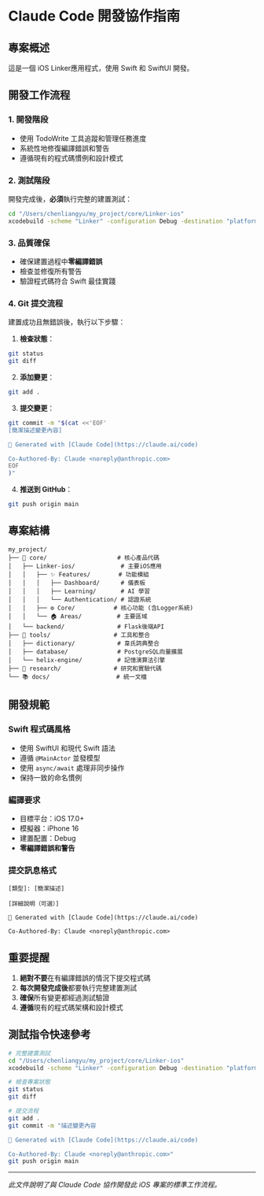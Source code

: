 # Claude Code 開發協作指南

## 專案概述
這是一個 iOS Linker應用程式，使用 Swift 和 SwiftUI 開發。

## 開發工作流程

### 1. 開發階段
- 使用 TodoWrite 工具追蹤和管理任務進度
- 系統性地修復編譯錯誤和警告
- 遵循現有的程式碼慣例和設計模式

### 2. 測試階段
開發完成後，**必須**執行完整的建置測試：

```bash
cd "/Users/chenliangyu/my_project/core/Linker-ios"
xcodebuild -scheme "Linker" -configuration Debug -destination "platform=iOS Simulator,name=iPhone 16" clean build
```

### 3. 品質確保
- 確保建置過程中**零編譯錯誤**
- 檢查並修復所有警告
- 驗證程式碼符合 Swift 最佳實踐

### 4. Git 提交流程
建置成功且無錯誤後，執行以下步驟：

1. **檢查狀態**：
```bash
git status
git diff
```

2. **添加變更**：
```bash
git add .
```

3. **提交變更**：
```bash
git commit -m "$(cat <<'EOF'
[簡潔描述變更內容]

🤖 Generated with [Claude Code](https://claude.ai/code)

Co-Authored-By: Claude <noreply@anthropic.com>
EOF
)"
```

4. **推送到 GitHub**：
```bash
git push origin main
```

## 專案結構
```
my_project/
├── 🎯 core/                    # 核心產品代碼
│   ├── Linker-ios/             # 主要iOS應用
│   │   ├── ✨ Features/        # 功能模組
│   │   │   ├── Dashboard/      # 儀表板
│   │   │   ├── Learning/       # AI 學習
│   │   │   └── Authentication/ # 認證系統
│   │   ├── ⚙️ Core/           # 核心功能 (含Logger系統)
│   │   └── 🏠 Areas/          # 主要區域
│   └── backend/               # Flask後端API
├── 🔧 tools/                  # 工具和整合
│   ├── dictionary/            # 韋氏詞典整合
│   ├── database/              # PostgreSQL向量擴展
│   └── helix-engine/          # 記憶演算法引擎
├── 🧪 research/               # 研究和實驗代碼
└── 📚 docs/                   # 統一文檔
```

## 開發規範

### Swift 程式碼風格
- 使用 SwiftUI 和現代 Swift 語法
- 遵循 `@MainActor` 並發模型
- 使用 `async/await` 處理非同步操作
- 保持一致的命名慣例

### 編譯要求
- 目標平台：iOS 17.0+
- 模擬器：iPhone 16
- 建置配置：Debug
- **零編譯錯誤和警告**

### 提交訊息格式
```
[類型]: [簡潔描述]

[詳細說明（可選）]

🤖 Generated with [Claude Code](https://claude.ai/code)

Co-Authored-By: Claude <noreply@anthropic.com>
```

## 重要提醒
1. **絕對不要**在有編譯錯誤的情況下提交程式碼
2. **每次開發完成後**都要執行完整建置測試
3. **確保**所有變更都經過測試驗證
4. **遵循**現有的程式碼架構和設計模式

## 測試指令快速參考
```bash
# 完整建置測試
cd "/Users/chenliangyu/my_project/core/Linker-ios"
xcodebuild -scheme "Linker" -configuration Debug -destination "platform=iOS Simulator,name=iPhone 16" clean build

# 檢查專案狀態
git status
git diff

# 提交流程
git add .
git commit -m "描述變更內容

🤖 Generated with [Claude Code](https://claude.ai/code)

Co-Authored-By: Claude <noreply@anthropic.com>"
git push origin main
```

---

*此文件說明了與 Claude Code 協作開發此 iOS 專案的標準工作流程。*